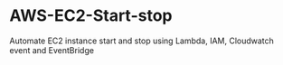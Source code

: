 # AWS-EC2-Start-stop
Automate EC2 instance start and stop using Lambda, IAM, Cloudwatch event and EventBridge
